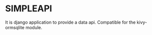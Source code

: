 # SIMPLEAPI

It is django application to provide a data api. Compatible for the kivy-ormsqlite module.
